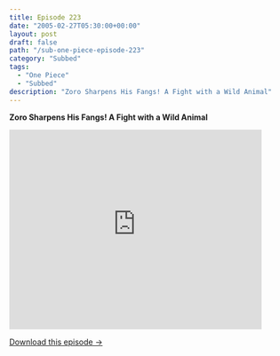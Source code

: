 ```yaml
---
title: Episode 223
date: "2005-02-27T05:30:00+00:00"
layout: post
draft: false
path: "/sub-one-piece-episode-223"
category: "Subbed"
tags:
  - "One Piece"
  - "Subbed"
description: "Zoro Sharpens His Fangs! A Fight with a Wild Animal"
---
```


**Zoro Sharpens His Fangs! A Fight with a Wild Animal**

<iframe width="640" height="360" src="https://www.rapidvideo.com/e/FXQGVV0O4A" frameborder="0" marginwidth=0 marginheight=0 scrolling=no allowfullscreen style="max-width:90%;"></iframe>

<a href="http://ouo.io/qs/eCodkFEQ?s=https://www.rapidvideo.com/d/FXQGVV0O4A" class="styled_a">Download this episode →</a>

